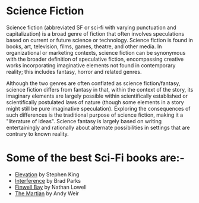 # Science Fiction

Science fiction (abbreviated SF or sci-fi with varying punctuation and capitalization) is a broad genre of fiction that often involves
speculations based on current or future science or technology. Science fiction is found in books, art, television, films, games, theatre, and other media. 
In organizational or marketing contexts, science fiction can be synonymous with the broader definition of speculative fiction,
encompassing creative works incorporating imaginative elements not found in contemporary reality; this includes fantasy, horror and related genres.

Although the two genres are often conflated as science fiction/fantasy, science fiction differs from fantasy in that,
within the context of the story, its imaginary elements are largely possible within scientifically established or
scientifically postulated laws of nature (though some elements in a story might still be pure imaginative speculation).
Exploring the consequences of such differences is the traditional purpose of science fiction, making it a "literature of ideas". 
Science fantasy is largely based on writing entertainingly and rationally about alternate possibilities in settings that are contrary to known reality.

# Some of the best Sci-Fi books  are:-
* [Elevation](https://www.goodreads.com/book/show/38355410-elevation) by Stephen King
* [Interference](https://www.goodreads.com/book/show/50245253-interference) by Brad Parks
* [Finwell Bay](https://www.goodreads.com/book/show/55355181-finwell-bay) by Nathan Lowell
* [The Martian](https://www.goodreads.com/book/show/18007564-the-martian) by Andy Weir
